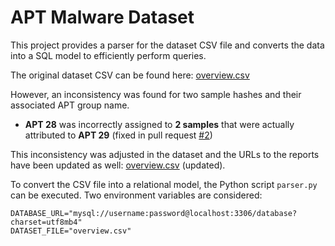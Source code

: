# APT Malware Dataset

This project provides a parser for the dataset CSV file and converts the data into a SQL model to efficiently perform queries.

The original dataset CSV can be found here: [overview.csv](https://github.com/cyber-research/APTMalware/blob/d71ee9f29427239ba2c02de6b76807e32f769393/overview.csv)

However, an inconsistency was found for two sample hashes and their associated APT group name.

* **APT 28** was incorrectly assigned to **2 samples** that were actually attributed to **APT 29** (fixed in pull request [#2](https://github.com/cyber-research/APTMalware/pull/2))

This inconsistency was adjusted in the dataset and the URLs to the reports have been updated as well: [overview.csv](https://github.com/marius-benthin/APTMalware/blob/master/overview.csv) (updated).

To convert the CSV file into a relational model, the Python script `parser.py` can be executed.
Two environment variables are considered:

```
DATABASE_URL="mysql://username:password@localhost:3306/database?charset=utf8mb4"
DATASET_FILE="overview.csv"
```